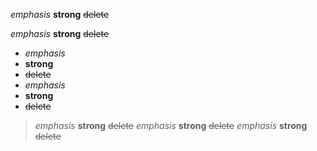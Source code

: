 
*emphasis*
**strong**
~~delete~~

   *emphasis*
   **strong**
   ~~delete~~

- *emphasis*
- **strong**
- ~~delete~~
-  *emphasis*
-    **strong**
-    ~~delete~~

>*emphasis*
>**strong**
>~~delete~~
> *emphasis*
> **strong**
> ~~delete~~
>   *emphasis*
>   **strong**
>   ~~delete~~
